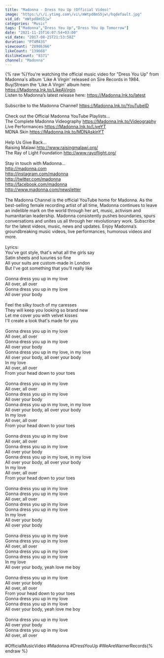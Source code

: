 ```yaml
---
title: "Madonna - Dress You Up (Official Video)"
image: "https:\/\/i.ytimg.com\/vi\/mWtpd8mS5jw\/hqdefault.jpg"
vid_id: "mWtpd8mS5jw"
categories: "Music"
tags: ["Madonna","Dress You Up","Dress You Up Tomorrow"]
date: "2021-11-15T16:07:54+03:00"
vid_date: "2017-08-25T21:53:58Z"
duration: "PT4M43S"
viewcount: "28986366"
likeCount: "139668"
dislikeCount: "8371"
channel: "Madonna"
---
```

{% raw %}You're watching the official music video for &quot;Dress You Up&quot; from Madonna's album 'Like A Virgin' released on Sire Records in 1984. Buy/Stream the 'Like A Virgin' album here: <a rel="nofollow" target="blank" href="https://Madonna.lnk.to/LikeAVirgin">https://Madonna.lnk.to/LikeAVirgin</a> <br />Listen to Madonna’s latest release here: <a rel="nofollow" target="blank" href="https://Madonna.lnk.to/latest">https://Madonna.lnk.to/latest</a><br /><br />Subscribe to the Madonna Channel! <a rel="nofollow" target="blank" href="https://Madonna.lnk.to/YouTubeID​">https://Madonna.lnk.to/YouTubeID​</a><br /><br />Check out the Official Madonna YouTube Playlists…<br />The Complete Madonna Videography <a rel="nofollow" target="blank" href="https://Madonna.lnk.to/Videography​">https://Madonna.lnk.to/Videography​</a><br />Live Performances <a rel="nofollow" target="blank" href="https://Madonna.lnk.to/LiveYT​">https://Madonna.lnk.to/LiveYT​</a><br />MDNA Skin <a rel="nofollow" target="blank" href="https://Madonna.lnk.to/MDNAskinYT​">https://Madonna.lnk.to/MDNAskinYT​</a><br /><br />Help Us Give Back…<br />Raising Malawi <a rel="nofollow" target="blank" href="http://www.raisingmalawi.org/​">http://www.raisingmalawi.org/​</a><br />The Ray of Light Foundation <a rel="nofollow" target="blank" href="http://www.rayoflight.org/​">http://www.rayoflight.org/​</a><br /><br />Stay in touch with Madonna…<br /><a rel="nofollow" target="blank" href="http://madonna.com​">http://madonna.com​</a><br /><a rel="nofollow" target="blank" href="http://instagram.com/madonna​">http://instagram.com/madonna​</a><br /><a rel="nofollow" target="blank" href="http://twitter.com/madonna​">http://twitter.com/madonna​</a><br /><a rel="nofollow" target="blank" href="http://facebook.com/madonna​">http://facebook.com/madonna​</a><br /><a rel="nofollow" target="blank" href="http://www.madonna.com/newsletter​">http://www.madonna.com/newsletter​</a><br /><br />The Madonna Channel is the official YouTube home for Madonna. As the best-selling female recording artist of all time, Madonna continues to leave an indelible mark on the world through her art, music, activism and humanitarian leadership. Madonna consistently pushes boundaries, spurs conversations and unites us all through her revolutionary work. Subscribe for the latest videos, music, news and updates. Enjoy Madonna’s groundbreaking music videos, live performances, humorous videos and more.<br /><br />Lyrics:<br />You've got style, that's what all the girls say<br />Satin sheets and luxuries so fine<br />All your suits are custom-made in London<br />But I've got something that you'll really like<br /><br />Gonna dress you up in my love<br />All over, all over<br />Gonna dress you up in my love<br />All over your body<br /><br />Feel the silky touch of my caresses<br />They will keep you looking so brand new<br />Let me cover you with velvet kisses<br />I'll create a look that's made for you<br /><br />Gonna dress you up in my love<br />All over, all over<br />Gonna dress you up in my love<br />All over your body<br />Gonna dress you up in my love, in my love<br />All over your body, all over your body<br />In my love<br />All over, all over<br />From your head down to your toes<br /><br />Gonna dress you up in my love<br />All over, all over<br />Gonna dress you up in my love<br />All over your body<br />Gonna dress you up in my love, in my love<br />All over your body, all over your body<br />In my love<br />All over, all over<br />From your head down to your toes<br /><br />Gonna dress you up in my love<br />All over, all over<br />Gonna dress you up in my love<br />All over your body<br />Gonna dress you up in my love, in my love<br />All over your body, all over your body<br />In my love<br />All over, all over<br />From your head down to your toes<br /><br />Gonna dress you up in my love<br />Gonna dress you up in my love<br />All over, all over<br />Gonna dress you up in my love<br />Gonna dress you up in my love<br />In my love<br />All over your body<br />All over your body<br /><br />Gonna dress you up in my love<br />Gonna dress you up in my love<br />All over, all over<br />Gonna dress you up in my love<br />Gonna dress you up in my love<br />In my love<br />All over your body, yeah love me boy<br /><br />Gonna dress you up in my love<br />All over your body<br />All over, all over<br />From your head down to your toes<br />Gonna dress you up in my love<br />Gonna dress you up in my love<br />All over your body, yeah love me boy<br /><br />Gonna dress you up in my love<br />All over your body<br />Gonna dress you up in my love<br />All over, all over<br /><br />#OfficialMusicVideo #Madonna #DressYouUp #WeAreWarnerRecords{% endraw %}
